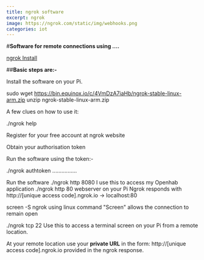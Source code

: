 ```yaml
---
title: ngrok software
excerpt: ngrok
image: https://ngrok.com/static/img/webhooks.png
categories: iot
---
```


#**Software for remote connections using ....**


[ngrok Install](https://ngrok.com/docs/2#getting-started)

##**Basic steps are:-**

Install the software on your Pi.

sudo wget https://bin.equinox.io/c/4VmDzA7iaHb/ngrok-stable-linux-arm.zip
 unzip ngrok-stable-linux-arm.zip

A few clues on how to use it: 

  ./ngrok help
  
Register for your free account at ngrok website

Obtain your authorisation token

Run the software using the token:- 

  ./ngrok authtoken ................

Run the software
  ./ngrok http 8080     I use this to access my Openhab application
  ./ngrok http 80        webserver on your Pi
Ngrok responds with http://[unique access code].ngrok.io -> localhost:80  
 
  screen -S ngrok        using linux command "Screen" allows the connection to remain open 
  
  ./ngrok tcp 22        Use this to access a terminal screen on your Pi from a remote location.
  
At your remote location use your **private URL** in the form: http://[unique access code].ngrok.io
provided in the ngrok response.   







